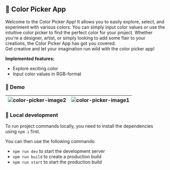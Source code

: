 ## 🌈 Color Picker App 
Welcome to the Color Picker App! It allows you to easily explore, select, and experiment with various colors. You can simply input color values or use the intuitive color picker to find the perfect color for your project. Whether you're a designer, artist, or simply looking to add some flair to your creations, the Color Picker App has got you covered.<br> 
Get creative and let your imagination run wild with the color picker app!


**Implemented features:**
- Explore exciting color
- Input color values in RGB-format

### 🌈 Demo


| ![color-picker-image2](https://github.com/Dariastep/color-picker-app/assets/123622878/dee59ca7-9aad-4cf1-b6d9-0b2656ef6894) | ![color-picker-image1](https://github.com/Dariastep/color-picker-app/assets/123622878/b6d5db5a-8f94-4399-9c68-38fd62b7d4e1) |
|-------------------------------------------|-------------------------------------------|

### 🌈 Local development

To run project commands locally, you need to install the dependencies using `npm i` first.

You can then use the following commands:

- `npm run dev` to start the development server
- `npm run build` to create a production build
- `npm run start` to start the production build
